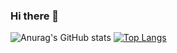 ### Hi there 👋
![Anurag's GitHub stats](https://github-readme-stats.vercel.app/api?username=warstrolo&count_private=true&show_icons=true&theme=gradient)
[![Top Langs](https://github-readme-stats.vercel.app/api/top-langs/?username=warstrolo&count_private=true&show_icons=true&theme=gradient)](https://github.com/anuraghazra/github-readme-stats)
<!--
**warstrolo/warstrolo** is a ✨ _special_ ✨ repository because its `README.md` (this file) appears on your GitHub profile.

Here are some ideas to get you started:

- 🔭 I’m currently working on ...
- 🌱 I’m currently learning ...
- 👯 I’m looking to collaborate on ...
- 🤔 I’m looking for help with ...
- 💬 Ask me about ...
- 📫 How to reach me: ...
- 😄 Pronouns: ...
- ⚡ Fun fact: ...
-->

